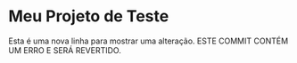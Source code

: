 # Meu Projeto de Teste
Esta é uma nova linha para mostrar uma alteração.
ESTE COMMIT CONTÉM UM ERRO E SERÁ REVERTIDO.